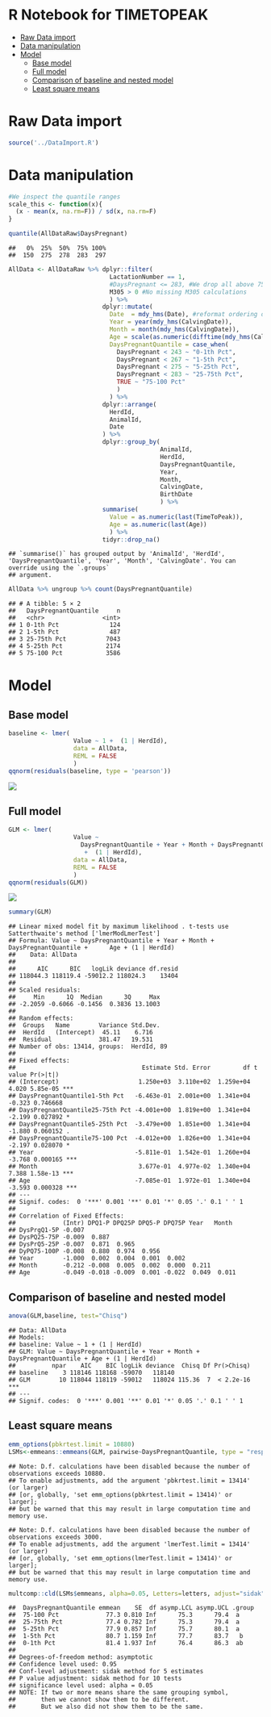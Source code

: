 R Notebook for TIMETOPEAK
================

- [Raw Data import](#raw-data-import)
- [Data manipulation](#data-manipulation)
- [Model](#model)
  - [Base model](#base-model)
  - [Full model](#full-model)
  - [Comparison of baseline and nested
    model](#comparison-of-baseline-and-nested-model)
  - [Least square means](#least-square-means)

# Raw Data import

``` r
source('../DataImport.R')
```

# Data manipulation

``` r
#We inspect the quantile ranges
scale_this <- function(x){
  (x - mean(x, na.rm=F)) / sd(x, na.rm=F)
}

quantile(AllDataRaw$DaysPregnant)
```

    ##   0%  25%  50%  75% 100% 
    ##  150  275  278  283  297

``` r
AllData <- AllDataRaw %>% dplyr::filter(
                            LactationNumber == 1,
                            #DaysPregnant <= 283, #We drop all above 75th percentile because no interest at this stage, missing inseminations?
                            M305 > 0 #No missing M305 calculations
                            ) %>% 
                          dplyr::mutate(
                            Date  = mdy_hms(Date), #reformat ordering date
                            Year = year(mdy_hms(CalvingDate)),
                            Month = month(mdy_hms(CalvingDate)),
                            Age = scale(as.numeric(difftime(mdy_hms(CalvingDate), mdy_hms(BirthDate), units = "days"))),
                            DaysPregnantQuantile = case_when(
                              DaysPregnant < 243 ~ "0-1th Pct",
                              DaysPregnant < 267 ~ "1-5th Pct",
                              DaysPregnant < 275 ~ "5-25th Pct",
                              DaysPregnant < 283 ~ "25-75th Pct",
                              TRUE ~ "75-100 Pct"
                              )
                            ) %>%
                          dplyr::arrange(
                            HerdId,
                            AnimalId,
                            Date
                          ) %>%
                          dplyr::group_by(
                                          AnimalId,
                                          HerdId,
                                          DaysPregnantQuantile,
                                          Year,
                                          Month,
                                          CalvingDate,
                                          BirthDate
                                          ) %>% 
                          summarise(
                            Value = as.numeric(last(TimeToPeak)),
                            Age = as.numeric(last(Age))
                            ) %>% 
                          tidyr::drop_na() 
```

    ## `summarise()` has grouped output by 'AnimalId', 'HerdId', 'DaysPregnantQuantile', 'Year', 'Month', 'CalvingDate'. You can override using the `.groups`
    ## argument.

``` r
AllData %>% ungroup %>% count(DaysPregnantQuantile)    
```

    ## # A tibble: 5 × 2
    ##   DaysPregnantQuantile     n
    ##   <chr>                <int>
    ## 1 0-1th Pct              124
    ## 2 1-5th Pct              487
    ## 3 25-75th Pct           7043
    ## 4 5-25th Pct            2174
    ## 5 75-100 Pct            3586

# Model

## Base model

``` r
baseline <- lmer(
                  Value ~ 1 +  (1 | HerdId), 
                  data = AllData,
                  REML = FALSE
                  )
qqnorm(residuals(baseline, type = 'pearson'))
```

![](TimeToPeak_files/figure-gfm/unnamed-chunk-5-1.png)<!-- -->

## Full model

``` r
GLM <- lmer(
                  Value ~ 
                    DaysPregnantQuantile + Year + Month + DaysPregnantQuantile + Age
                     +  (1 | HerdId),
                  data = AllData,
                  REML = FALSE
                  )
qqnorm(residuals(GLM))
```

![](TimeToPeak_files/figure-gfm/unnamed-chunk-6-1.png)<!-- -->

``` r
summary(GLM)
```

    ## Linear mixed model fit by maximum likelihood . t-tests use Satterthwaite's method ['lmerModLmerTest']
    ## Formula: Value ~ DaysPregnantQuantile + Year + Month + DaysPregnantQuantile +      Age + (1 | HerdId)
    ##    Data: AllData
    ## 
    ##      AIC      BIC   logLik deviance df.resid 
    ## 118044.3 118119.4 -59012.2 118024.3    13404 
    ## 
    ## Scaled residuals: 
    ##     Min      1Q  Median      3Q     Max 
    ## -2.2059 -0.6066 -0.1456  0.3836 13.1003 
    ## 
    ## Random effects:
    ##  Groups   Name        Variance Std.Dev.
    ##  HerdId   (Intercept)  45.11    6.716  
    ##  Residual             381.47   19.531  
    ## Number of obs: 13414, groups:  HerdId, 89
    ## 
    ## Fixed effects:
    ##                                   Estimate Std. Error         df t value Pr(>|t|)    
    ## (Intercept)                      1.250e+03  3.110e+02  1.259e+04   4.020 5.85e-05 ***
    ## DaysPregnantQuantile1-5th Pct   -6.463e-01  2.001e+00  1.341e+04  -0.323 0.746668    
    ## DaysPregnantQuantile25-75th Pct -4.001e+00  1.819e+00  1.341e+04  -2.199 0.027892 *  
    ## DaysPregnantQuantile5-25th Pct  -3.479e+00  1.851e+00  1.341e+04  -1.880 0.060152 .  
    ## DaysPregnantQuantile75-100 Pct  -4.012e+00  1.826e+00  1.341e+04  -2.197 0.028070 *  
    ## Year                            -5.811e-01  1.542e-01  1.260e+04  -3.768 0.000165 ***
    ## Month                            3.677e-01  4.977e-02  1.340e+04   7.388 1.58e-13 ***
    ## Age                             -7.085e-01  1.972e-01  1.340e+04  -3.593 0.000328 ***
    ## ---
    ## Signif. codes:  0 '***' 0.001 '**' 0.01 '*' 0.05 '.' 0.1 ' ' 1
    ## 
    ## Correlation of Fixed Effects:
    ##             (Intr) DPQ1-P DPQ25P DPQ5-P DPQ75P Year   Month 
    ## DysPrgQ1-5P -0.007                                          
    ## DysPQ25-75P -0.009  0.887                                   
    ## DysPrQ5-25P -0.007  0.871  0.965                            
    ## DyPQ75-100P -0.008  0.880  0.974  0.956                     
    ## Year        -1.000  0.002  0.004  0.001  0.002              
    ## Month       -0.212 -0.008  0.005  0.002  0.000  0.211       
    ## Age         -0.049 -0.018 -0.009  0.001 -0.022  0.049  0.011

## Comparison of baseline and nested model

``` r
anova(GLM,baseline, test="Chisq")
```

    ## Data: AllData
    ## Models:
    ## baseline: Value ~ 1 + (1 | HerdId)
    ## GLM: Value ~ DaysPregnantQuantile + Year + Month + DaysPregnantQuantile + Age + (1 | HerdId)
    ##          npar    AIC    BIC logLik deviance  Chisq Df Pr(>Chisq)    
    ## baseline    3 118146 118168 -59070   118140                         
    ## GLM        10 118044 118119 -59012   118024 115.36  7  < 2.2e-16 ***
    ## ---
    ## Signif. codes:  0 '***' 0.001 '**' 0.01 '*' 0.05 '.' 0.1 ' ' 1

## Least square means

``` r
emm_options(pbkrtest.limit = 10880)
LSMs<-emmeans::emmeans(GLM, pairwise~DaysPregnantQuantile, type = "response", adjust="sidak", glhargs=list())
```

    ## Note: D.f. calculations have been disabled because the number of observations exceeds 10880.
    ## To enable adjustments, add the argument 'pbkrtest.limit = 13414' (or larger)
    ## [or, globally, 'set emm_options(pbkrtest.limit = 13414)' or larger];
    ## but be warned that this may result in large computation time and memory use.

    ## Note: D.f. calculations have been disabled because the number of observations exceeds 3000.
    ## To enable adjustments, add the argument 'lmerTest.limit = 13414' (or larger)
    ## [or, globally, 'set emm_options(lmerTest.limit = 13414)' or larger];
    ## but be warned that this may result in large computation time and memory use.

``` r
multcomp::cld(LSMs$emmeans, alpha=0.05, Letters=letters, adjust="sidak")
```

    ##  DaysPregnantQuantile emmean    SE  df asymp.LCL asymp.UCL .group
    ##  75-100 Pct             77.3 0.810 Inf      75.3      79.4  a    
    ##  25-75th Pct            77.4 0.782 Inf      75.3      79.4  a    
    ##  5-25th Pct             77.9 0.857 Inf      75.7      80.1  a    
    ##  1-5th Pct              80.7 1.159 Inf      77.7      83.7   b   
    ##  0-1th Pct              81.4 1.937 Inf      76.4      86.3  ab   
    ## 
    ## Degrees-of-freedom method: asymptotic 
    ## Confidence level used: 0.95 
    ## Conf-level adjustment: sidak method for 5 estimates 
    ## P value adjustment: sidak method for 10 tests 
    ## significance level used: alpha = 0.05 
    ## NOTE: If two or more means share the same grouping symbol,
    ##       then we cannot show them to be different.
    ##       But we also did not show them to be the same.
